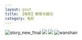 ```yaml
---
layout: post
title: 【电影】傲慢与偏见
category: 电影
---
```

![story_new_final](http://rh8cub8wq.hd-bkt.clouddn.com/img/story_new_final_0322.png)
![](http://rh8dao9dj.hd-bkt.clouddn.com/img/ao-pian-220624-2.jpg)
![](http://rh8dao9dj.hd-bkt.clouddn.com/img/ao-pian-220624-1.jpg)
![wanshan](http://rh8cub8wq.hd-bkt.clouddn.com/img/wanshan.png)





  




